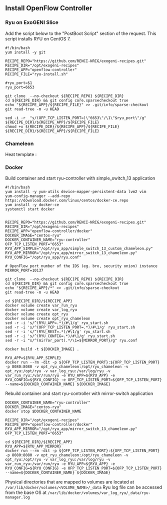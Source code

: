 ## Install OpenFlow Controller

### Ryu on ExoGENI Slice

Add the script below to the "PostBoot Script" section of the request. 
This script installs RYU on CentOS 7.

```
#!/bin/bash
yum install -y git

RECIPE_REPO="https://github.com/RENCI-NRIG/exogeni-recipes.git"
RECIPE_DIR="/opt/exogeni-recipes"
RECIPE_APP="openflow-controller"
RECIPE_FILE="ryu-install.sh"

#ryu_port=$1
ryu_port=6653

git clone  --no-checkout ${RECIPE_REPO} ${RECIPE_DIR}
cd ${RECIPE_DIR} && git config core.sparsecheckout true
echo "${RECIPE_APP}/${RECIPE_FILE}" >> .git/info/sparse-checkout
git read-tree -m -u HEAD

sed -i -r  "s/(OFP_TCP_LISTEN_PORT=)\"6653\"/\1\"$ryu_port\"/g" ${RECIPE_DIR}/${RECIPE_APP}/${RECIPE_FILE}
chmod +x ${RECIPE_DIR}/${RECIPE_APP}/${RECIPE_FILE}
${RECIPE_DIR}/${RECIPE_APP}/${RECIPE_FILE}
```


### Chameleon

Heat template : <PLACEHOLDER for URL>


### Docker

Build container and start ryu-controller with simple_switch_13 application
```
#!/bin/bash
yum install -y yum-utils device-mapper-persistent-data lvm2 vim
yum-config-manager --add-repo https://download.docker.com/linux/centos/docker-ce.repo
yum install -y docker-ce
systemctl start docker


RECIPE_REPO="https://github.com/RENCI-NRIG/exogeni-recipes.git"
RECIPE_DIR="/opt/exogeni-recipes"
RECIPE_APP="openflow-controller/docker"
DOCKER_IMAGE="centos-ryu"
DOCKER_CONTAINER_NAME="ryu-controller"
OFP_TCP_LISTEN_PORT="6653"
RYU_APP_SIMPLE="/opt/ryu_app/simple_switch_13_custom_chameleon.py"
RYU_APP_MIRROR="/opt/ryu_app/mirror_switch_13_chameleon.py"
RYU_CONFIG="/opt/ryu_app/ryu.conf"

# OpenFlow port number of the IDS (eg. bro, security onion) instance 
MIRROR_PORT=10137

git clone  --no-checkout ${RECIPE_REPO} ${RECIPE_DIR}
cd ${RECIPE_DIR} && git config core.sparsecheckout true
echo "${RECIPE_APP}/*" >> .git/info/sparse-checkout
git read-tree -m -u HEAD

cd ${RECIPE_DIR}/${RECIPE_APP}
docker volume create var_run_ryu
docker volume create var_log_ryu
docker volume create opt_ryu
docker volume create opt_ryu_chameleon
sed -r -i 's/^(RYU_APP=.*)/#\1/g' ryu_start.sh
sed -r -i 's/^(OFP_TCP_LISTEN_PORT=.*)/#\1/g' ryu_start.sh
sed -r -i 's/^(RYU_REST=.*)/#\1/g' ryu_start.sh
sed -r -i 's/^(RYU_CONFIG=.*)/#\1/g' ryu_start.sh
sed -r -i "s/^(mirror_port).*/\1=${MIRROR_PORT}/g" ryu.conf

docker build -t ${DOCKER_IMAGE} .

RYU_APP=${RYU_APP_SIMPLE}
docker run --rm -dit -p ${OFP_TCP_LISTEN_PORT}:${OFP_TCP_LISTEN_PORT} -p 8080:8080 -v opt_ryu_chameleon:/opt/ryu_chameleon -v opt_ryu:/opt/ryu -v var_log_ryu:/var/log/ryu -v var_run_ryu:/var/run/ryu -e RYU_APP=${RYU_APP} -e RYU_CONFIG=${RYU_CONFIG} -e OFP_TCP_LISTEN_PORT=${OFP_TCP_LISTEN_PORT}  --name=${DOCKER_CONTAINER_NAME} ${DOCKER_IMAGE}

```

Rebuild container and start ryu-controller with mirror-switch application

```
DOCKER_CONTAINER_NAME="ryu-controller"
DOCKER_IMAGE="centos-ryu"
docker stop $DOCKER_CONTAINER_NAME

RECIPE_DIR="/opt/exogeni-recipes"
RECIPE_APP="openflow-controller/docker"
RYU_APP_MIRROR="/opt/ryu_app/mirror_switch_13_chameleon.py"
OFP_TCP_LISTEN_PORT="6653"

cd ${RECIPE_DIR}/${RECIPE_APP}
RYU_APP=${RYU_APP_MIRROR}
docker run --rm -dit -p ${OFP_TCP_LISTEN_PORT}:${OFP_TCP_LISTEN_PORT} -p 8080:8080 -v opt_ryu_chameleon:/opt/ryu_chameleon -v opt_ryu:/opt/ryu -v var_log_ryu:/var/log/ryu -v var_run_ryu:/var/run/ryu -e RYU_APP=${RYU_APP} -e RYU_CONFIG=${RYU_CONFIG} -e OFP_TCP_LISTEN_PORT=${OFP_TCP_LISTEN_PORT}  --name=${DOCKER_CONTAINER_NAME} ${DOCKER_IMAGE}
```
Physical directories that are mapped to volumes are located at `/var/lib/docker/volumes/<VOLUME_NAME>/_data`
Ryu log file can be accessed from the base OS at `/var/lib/docker/volumes/var_log_ryu/_data/ryu-manager.log`
